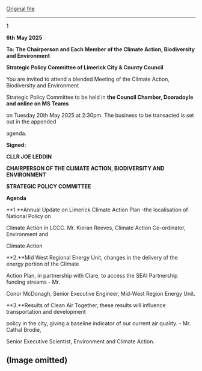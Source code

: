 [Original file](https://www.limerick.ie/sites/default/files/media/documents/2025-05/agenda-meeting-of-the-climate-action-biodiversity-and-environment-strategic-policy-committee-20th-may-2025.pdf)

---
1

**6th** **May 2025**

**To: The Chairperson and Each Member of the Climate Action, Biodiversity and Environment**

**Strategic Policy Committee of Limerick City & County Council**

You are invited to attend a blended Meeting of the Climate Action, Biodiversity and Environment

Strategic Policy Committee to be held in **the Council Chamber, Dooradoyle and online on MS Teams**

on Tuesday 20th May 2025 at 2:30pm. The business to be transacted is set out in the appended

agenda.

**Signed:**

**CLLR JOE LEDDIN**

**CHAIRPERSON OF THE CLIMATE ACTION, BIODIVERSITY AND ENVIRONMENT**

**STRATEGIC POLICY COMMITTEE**

**Agenda**

**1.**Annual Update on Limerick Climate Action Plan -the localisation of National Policy on

Climate Action in LCCC. Mr. Kieran Reeves, Climate Action Co-ordinator, Environment and

Climate Action

**2.**Mid West Regional Energy Unit, changes in the delivery of the energy portion of the Climate

Action Plan, in partnership with Clare, to access the SEAI Partnership funding streams - Mr.

Conor McDonagh, Senior Executive Engineer, Mid-West Region Energy Unit.

**3.**Results of Clean Air Together, these results will influence transportation and development

policy in the city, giving a baseline indicator of our current air quality. - Mr. Cathal Brodie,

Senior Executive Scientist, Environment and Climate Action.

(Image omitted)
---
